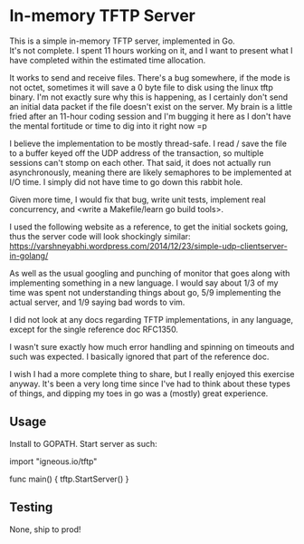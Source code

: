 In-memory TFTP Server
=====================

This is a simple in-memory TFTP server, implemented in Go.  
It's not complete.  I spent 11 hours working on it, and I want to 
present what I have completed within the estimated time allocation.

It works to send and receive files.  There's a bug
somewhere, if the mode is not octet, sometimes it will save a 0 byte
file to disk using the linux tftp binary.  I'm not exactly sure why this 
is happening, as I certainly don't send an initial data packet if the 
file doesn't exist on the server.  My brain is a little fried after an
11-hour coding session and I'm bugging it here as I don't have the mental
fortitude or time to dig into it right now =p

I believe the implementation to be mostly thread-safe.  I read / save the file to 
a buffer keyed off the UDP address of the transaction, so multiple sessions
can't stomp on each other.  That said, it does not actually run asynchronously, 
meaning there are likely semaphores to be implemented at I/O time.  I simply did not
have time to go down this rabbit hole.

Given more time, I would fix that bug, write unit tests, implement
real concurrency, and <write a Makefile/learn go build tools>.

I used the following website as a reference, to get the initial sockets going, 
thus the server code will look shockingly similar:
https://varshneyabhi.wordpress.com/2014/12/23/simple-udp-clientserver-in-golang/

As well as the usual googling and punching of monitor that goes along with
implementing something in a new language.  I would say about 1/3 of my time
was spent not understanding things about go, 5/9 implementing the actual
server, and 1/9 saying bad words to vim.

I did not look at any docs regarding TFTP implementations, in any language,
except for the single reference doc RFC1350.

I wasn't sure exactly how much error handling and spinning on timeouts and such
was expected.  I basically ignored that part of the reference doc.

I wish I had a more complete thing to share, but I really enjoyed this exercise anyway.
It's been a very long time since I've had to think about these types of things, and
dipping my toes in go was a (mostly) great experience.

Usage
-----
Install to GOPATH.  Start server as such:

import "igneous.io/tftp"

func main() {
	tftp.StartServer()
}


Testing
-------
None, ship to prod!
